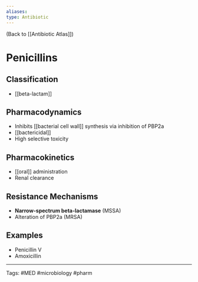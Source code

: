 ```yaml
---
aliases: 
type: Antibiotic
---
```


(Back to [[Antibiotic Atlas]])

# Penicillins

## Classification
- [[beta-lactam]]
## Pharmacodynamics
- Inhibits [[bacterial cell wall]] synthesis via inhibition of PBP2a
- [[bactericidal]]
- High selective toxicity
## Pharmacokinetics
- [[oral]] administration
- Renal clearance
## Resistance Mechanisms
- **Narrow-spectrum beta-lactamase** (MSSA)
- Alteration of PBP2a (MRSA)
## Examples
- Penicillin V
- Amoxicillin

---
Tags: #MED #microbiology #pharm 